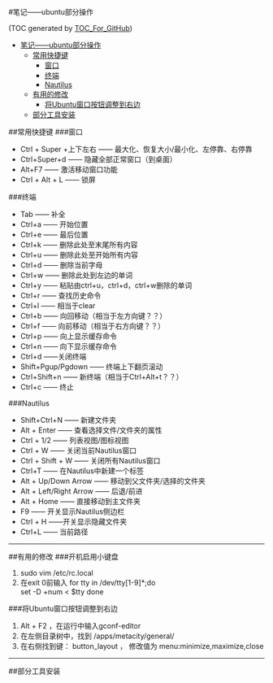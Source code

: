 #笔记——ubuntu部分操作

(TOC generated by [TOC_For_GitHub](https://github.com/zhangdanzhu/TOC_For_GitHub))

- [笔记——ubuntu部分操作](#笔记ubuntu部分操作)  
	- [常用快捷键](#常用快捷键)  
		- [窗口](#窗口)  
		- [终端](#终端)  
		- [Nautilus](#nautilus)  
	- [有用的修改](#有用的修改)  
		- [将Ubuntu窗口按钮调整到右边](#将ubuntu窗口按钮调整到右边)  
	- [部分工具安装](#部分工具安装)  


##常用快捷键
###窗口
-  Ctrl + Super +上下左右 —— 最大化、恢复大小/最小化、左停靠、右停靠
- Ctrl+Super+d —— 隐藏全部正常窗口（到桌面）
- Alt+F7 —— 激活移动窗口功能
- Ctrl + Alt + L —— 锁屏

###终端
- Tab —— 补全
- Ctrl+a —— 开始位置
- Ctrl+e —— 最后位置
- Ctrl+k —— 删除此处至末尾所有内容
- Ctrl+u —— 删除此处至开始所有内容
- Ctrl+d —— 删除当前字母
- Ctrl+w —— 删除此处到左边的单词
- Ctrl+y —— 粘贴由ctrl+u，ctrl+d，ctrl+w删除的单词
- Ctrl+r —— 查找历史命令
- Ctrl+l —— 相当于clear
- Ctrl+b —— 向回移动（相当于左方向键？？）
- Ctrl+f —— 向前移动（相当于右方向键？？）
- Ctrl+p —— 向上显示缓存命令
- Ctrl+n —— 向下显示缓存命令
- Ctrl+d ——关闭终端
- Shift+Pgup/Pgdown —— 终端上下翻页滚动
- Ctrl+Shift+n —— 新终端（相当于Ctrl+Alt+t？？）
- Ctrl+c —— 终止

###Nautilus
- Shift+Ctrl+N —— 新建文件夹
- Alt + Enter —— 查看选择文件/文件夹的属性
- Ctrl + 1/2 —— 列表视图/图标视图
- Ctrl + W —— 关闭当前Nautilus窗口
- Ctrl + Shift + W —— 关闭所有Nautilus窗口
- Ctrl+T —— 在Nautilus中新建一个标签
- Alt + Up/Down Arrow —— 移动到父文件夹/选择的文件夹
- Alt + Left/Right Arrow —— 后退/前进
- Alt + Home —— 直接移动到主文件夹
- F9 —— 开关显示Nautilus侧边栏
- Ctrl + H ——开关显示隐藏文件夹
- Ctrl+L —— 当前路径

***
##有用的修改
###开机启用小键盘
1. sudo vim /etc/rc.local
2. 在exit 0前输入 
 	for tty in /dev/tty[1-9]*;do 	  
 		set -D +num < $tty
 	done

###将Ubuntu窗口按钮调整到右边
1. Alt + F2 ，在运行中输入gconf-editor 
2. 在左侧目录树中，找到 /apps/metacity/general/ 
3. 在右侧找到键： button_layout ， 修改值为 menu:minimize,maximize,close

***
##部分工具安装
  
